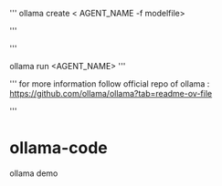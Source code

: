 '''
ollama create < AGENT_NAME  -f  modelfile>

'''

'''

ollama run <AGENT_NAME>
'''

'''
for more information follow official repo of ollama : https://github.com/ollama/ollama?tab=readme-ov-file

'''
# ollama-code
ollama demo
